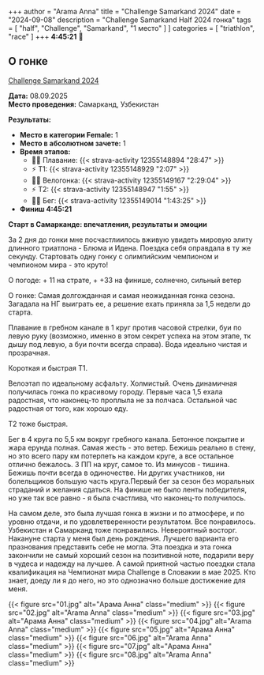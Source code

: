 +++
author = "Arama Anna"
title = "Challenge Samarkand 2024"
date = "2024-09-08"
description = "Challenge Samarkand Half 2024 гонка"
tags = [
    "half",
    "Challenge",
    "Samarkand",
    "1 место"
]
]
categories = [
    "triathlon",
    "race"
]
+++
**4:45:21**
🥇


<!--more-->

## О гонке

[Challenge Samarkand 2024](https://challenge-samarkand.com/onlineresults/results0609/)

**Дата:** 08.09.2025  
**Место проведения:** Самарканд, Узбекистан  

**Результаты:**  
- **Место в категории Female:** 1  
- **Место в абсолютном зачете:** 1  
- **Время этапов:**  
  - 🏊‍♀️ Плавание: {{< strava-activity 12355148894 "28:47" >}}
  - ⚡️ Т1:  {{< strava-activity 12355148929 "2:07" >}}
  - 🚴‍♀️ Велогонка: {{< strava-activity 12355149167 "2:29:04" >}}  
  - ⚡️ Т2: {{< strava-activity 12355148947 "1:55" >}}  
  - 🏃‍♀️ Бег: {{< strava-activity 12355149014 "1:43:25" >}}
- **Финиш 4:45:21**


**Старт в Самарканде: впечатления, результаты и эмоции**

За 2 дня до гонки мне посчастлиилось вживую увидеть мировую элиту длинного триатлона - Блюма и Идена. Поездка себя оправдала в ту же секунду. Стартовать одну гонку с олимпийским чемпионом и чемпионом мира - это круто!

О погоде: + 11 на страте, + +33 на финише, солнечно, сильный ветер

О гонке: Самая долгожданная и самая неожиданная гонка сезона. Загадала на НГ выиграть ее, а решение ехать приняла за 1,5 недели до старта. 

Плавание в гребном канале в 1 круг против часовой стрелки, буи по левую руку (возможно, именно в этом секрет успеха на этом этапе, тк дышу под левую, а буи почти всегда справа). Вода идеально чистая и прозрачная.

Короткая и быстрая Т1.

Велоэтап по идеальному асфальту. Холмистый. Очень динамичная получилась гонка по красивому городу. Первые часа 1,5 ехала радостная, что наконец-то проплыла не за полчаса. Остальной час радостная от того, как хорошо еду.

Т2 тоже быстрая.

Бег в 4 круга по 5,5 км вокруг гребного канала. Бетонное покрытие и жара ерунда полная. Самая жесть - это ветер. Бежишь реально в стену, но это всего пару км потерпеть на каждом круге, а все остальное отлично бежалось.
3 ПП на круг, самое то. Из минусов - тишина. Бежишь почти всегда в одиночестве. Ни других участников, ни болельщиков большую часть круга.Первый бег за сезон без моральных страданий и желания сдаться. На финише не было ленты победителя, но уже так все равно - я была счастлива, что наконец-то получилось.

На самом деле, это была лучшая гонка в жизни и по атмосфере, и по уровню отдачи, и по удовлетверенности результатом. Все понравилось. Узбекистан и Самарканд тоже понравились. Невероятный восторг.
Накануне старта у меня был день рождения. Лучшего варианта его празнования представить себе не могла. Эта поездка и эта гонка закончили не самый хороший сезон на позитивной ноте, подарили веру в чудеса и надежду на лучшее.
А самой приятной частью поездки стала квалификация на Чемпионат мира Challenge в Словакии в мае 2025. Кто знает, доеду ли я до него, но это однозначно больше достижение для меня.  



{{< figure src="01.jpg" alt="Арама Анна" class="medium" >}}
{{< figure src="02.jpg" alt="Arama Anna" class="medium" >}}
{{< figure src="03.jpg" alt="Арама Анна" class="medium" >}}
{{< figure src="04.jpg" alt="Arama Anna" class="medium" >}}
{{< figure src="05.jpg" alt="Арама Анна" class="medium" >}}
{{< figure src="06.jpg" alt="Arama Anna" class="medium" >}}
{{< figure src="07.jpg" alt="Арама Анна" class="medium" >}}
{{< figure src="08.jpg" alt="Arama Anna" class="medium" >}}



